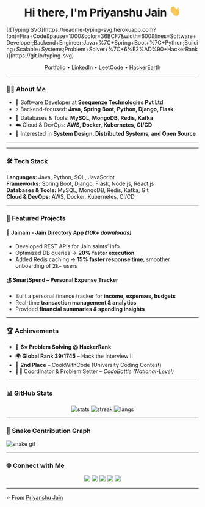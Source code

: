 <h1 align="center">Hi there, I'm Priyanshu Jain <img src="https://raw.githubusercontent.com/ABSphreak/ABSphreak/master/gifs/Hi.gif" width="30px"></h1>
[![Typing SVG](https://readme-typing-svg.herokuapp.com?font=Fira+Code&pause=1000&color=36BCF7&width=600&lines=Software+Developer;Backend+Engineer;Java+%7C+Spring+Boot+%7C+Python;Building+Scalable+Systems;Problem+Solver+%7C+6%E2%AD%90+HackerRank)](https://git.io/typing-svg)

<p align="center">
  <a href="https://prashu-jain-portfolio.netlify.app/">Portfolio</a> •
  <a href="https://www.linkedin.com/in/priyanshu-jain-tech/">LinkedIn</a> •
  <a href="https://leetcode.com/u/prashujain/">LeetCode</a> •
  <a href="https://www.hackerearth.com/@Jain_G">HackerEarth</a>
</p>

---

### 👨‍💻 About Me  
- 🔭 Software Developer at **Seequenze Technologies Pvt Ltd**  
- ⚡ Backend-focused: **Java, Spring Boot, Python, Django, Flask**  
- 💾 Databases & Tools: **MySQL, MongoDB, Redis, Kafka**  
- ☁️ Cloud & DevOps: **AWS, Docker, Kubernetes, CI/CD**  
- 🎯 Interested in **System Design, Distributed Systems, and Open Source**  

---  



---

### 🛠️ Tech Stack  

**Languages:** Java, Python, SQL, JavaScript  
**Frameworks:** Spring Boot, Django, Flask, Node.js, React.js  
**Databases & Tools:** MySQL, MongoDB, Redis, Kafka, Git  
**Cloud & DevOps:** AWS, Docker, Kubernetes, CI/CD  

---

### 📌 Featured Projects  

#### 📱 [Jainam - Jain Directory App](https://play.google.com/store/apps/details?id=com.jainam.android) *(10k+ downloads)*  
- Developed REST APIs for Jain saints’ info  
- Optimized DB queries → **20% faster execution**  
- Added Redis caching → **15% faster response time**, smoother onboarding of 2k+ users  

#### 💰 SmartSpend – Personal Expense Tracker  
- Built a personal finance tracker for **income, expenses, budgets**  
- Real-time **transaction management & analytics**  
- Provided **financial summaries & spending insights**  

---

### 🏆 Achievements  
- 🥇 **6⭐ Problem Solving @ HackerRank**  
- 🌍 **Global Rank 39/1745** – Hack the Interview II  
- 🥈 **2nd Place** – CookWithCode (University Coding Contest)  
- 👨‍🏫 Coordinator & Problem Setter – *CodeBattle (National-Level)*  

---

### 📊 GitHub Stats  

<p align="center">
  <img src="https://github-readme-stats.vercel.app/api?username=Prashu-jain25&show_icons=true&theme=tokyonight" alt="stats" />
  <img src="https://github-readme-streak-stats.herokuapp.com/?user=Prashu-jain25&theme=tokyonight" alt="streak" />
  <img src="https://github-readme-stats.vercel.app/api/top-langs/?username=Prashu-jain25&layout=compact&theme=tokyonight" alt="langs" />
</p>

---

### 🐍 Snake Contribution Graph  

![snake gif](https://github.com/Prashu-jain25/Prashu-jain25/blob/output/github-contribution-grid-snake.svg)

---

### 🌐 Connect with Me  
<p align="center">
  <a href="https://prashu-jain-portfolio.netlify.app/"><img src="https://img.shields.io/badge/Portfolio-000?style=for-the-badge&logo=vercel&logoColor=white"/></a>
  <a href="https://www.linkedin.com/in/priyanshu-jain-tech/"><img src="https://img.shields.io/badge/LinkedIn-0077B5?style=for-the-badge&logo=linkedin&logoColor=white"/></a>
  <a href="https://leetcode.com/u/prashujain/"><img src="https://img.shields.io/badge/LeetCode-FFA116?style=for-the-badge&logo=leetcode&logoColor=white"/></a>
  <a href="https://www.hackerearth.com/@Jain_G"><img src="https://img.shields.io/badge/HackerEarth-2C3454?style=for-the-badge&logo=hackerearth&logoColor=white"/></a>
  <a href="mailto:dev.priyanshu.jain@gmail.com"><img src="https://img.shields.io/badge/Email-D14836?style=for-the-badge&logo=gmail&logoColor=white"/></a>
</p>

---
⭐️ From [Priyanshu Jain](https://github.com/Prashu-jain25)

